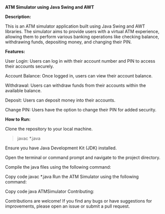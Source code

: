 **ATM Simulator using Java Swing and AWT**

**Description:**

This is an ATM simulator application built using Java Swing and AWT libraries. The simulator aims to provide users with a virtual ATM experience, allowing them to perform various banking operations like checking balance, withdrawing funds, depositing money, and changing their PIN.

**Features:**

User Login: Users can log in with their account number and PIN to access their accounts securely.

Account Balance: Once logged in, users can view their account balance.

Withdrawal: Users can withdraw funds from their accounts within the available balance.

Deposit: Users can deposit money into their accounts.

Change PIN: Users have the option to change their PIN for added security.


**How to Run:**

Clone the repository to your local machine.
> javac *.java


Ensure you have Java Development Kit (JDK) installed.

Open the terminal or command prompt and navigate to the project directory.

Compile the java files using the following command:

Copy code
javac *.java
Run the ATM Simulator using the following command:

Copy code
java ATMSimulator
Contributing:

Contributions are welcome! If you find any bugs or have suggestions for improvements, please open an issue or submit a pull request.
